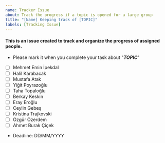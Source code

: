 ```yaml
---
name: Tracker Issue
about: Track the progress if a topic is opened for a large group
title: "[Name] Keeping track of [TOPIC]"
labels: [Tracking Issue]
---
```


#### This is an issue created to track and organize the progress of assigned people.

* Please mark it when you complete your task about "**_TOPIC_**"

- [ ] Mehmet Emin İpekdal
- [ ] Halil Karabacak
- [ ] Mustafa Atak
- [ ] Yiğit Poyrazoğlu
- [ ] Taha Topaloğlu
- [ ] Berkay Keskin
- [ ] Eray Eroğlu
- [ ] Ceylin Gebeş
- [ ] Kristina Trajkovski
- [ ] Özgür Özerdem
- [ ] Ahmet Burak Çiçek

* Deadline: DD/MM/YYYY
